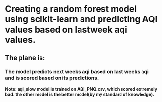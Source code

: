 # Creating a random forest model using scikit-learn and predicting AQI values based on lastweek aqi values.

## The plane is:
### The model predicts next weeks aqi based on last weeks aqi and is scored based on its predictions.

#### Note: aqi_slow model is trained on AQI_PNQ.csv, which scored extremely bad. the other model is the better model(by my standard of knowledge).
